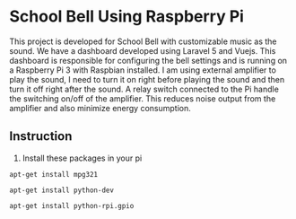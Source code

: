 # School Bell Using Raspberry Pi
This project is developed for School Bell with customizable music as the sound. We have a dashboard developed using Laravel 5 and Vuejs. This dashboard is responsible for configuring the bell settings and is running on a Raspberry Pi 3 with Raspbian installed. I am using external amplifier to play the sound, I need to turn it on right before playing the sound and then turn it off right after the sound. A relay switch connected to the Pi handle the switching on/off of the amplifier. This reduces noise output from the amplifier and also minimize energy consumption.

## Instruction
1. Install these packages in your pi

`apt-get install mpg321`

`apt-get install python-dev`

`apt-get install python-rpi.gpio`